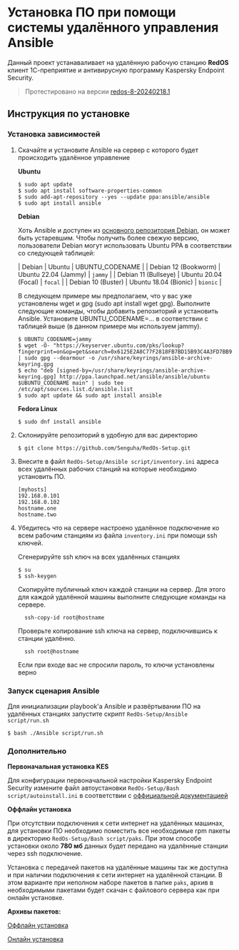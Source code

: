 # Установка ПО при помощи системы удалённого управления Ansible
Данный проект устанаваливает на удалённую рабочую станцию **RedOS** клиент 1С-преприятие и антивирусную программу Kaspersky Endpoint Security.
> Протестировано на версии [redos-8-20240218.1](https://files.red-soft.ru/redos/8.0/x86_64/iso/redos-8-20240218.1-Everything-x86_64-DVD1.iso)

## Инструкция по установке 

### Установка зависимостей

  1. Скачайте и установите Ansible на сервер с которого будет происходить удалённое управление
     
      **Ubuntu**
       ```
       $ sudo apt update
       $ sudo apt install software-properties-common
       $ sudo add-apt-repository --yes --update ppa:ansible/ansible
       $ sudo apt install ansible
       ```
      **Debian**
       
       Хоть Ansible и доступен из [основного репозитория Debian](https://packages.debian.org/stable/ansible), он может быть устаревшим.
       Чтобы получить более свежую версию, пользователи Debian могут использовать Ubuntu PPA в соответствии со следующей таблицей:

        | Debian | Ubuntu | UBUNTU_CODENAME |
        | Debian 12 (Bookworm) | Ubuntu 22.04 (Jammy) | ``jammy`` |
        | Debian 11 (Bullseye) | Ubuntu 20.04 (Focal) | ``focal`` |
        | Debian 10 (Buster) | Ubuntu 18.04 (Bionic) | ``bionic`` |

       В следующем примере мы предполагаем, что у вас уже установлены wget и gpg (sudo apt install wget gpg).
       Выполните следующие команды, чтобы добавить репозиторий и установить Ansible. Установите UBUNTU_CODENAME=... в соответствии с таблицей выше (в данном примере мы используем jammy).
       
       ```
       $ UBUNTU_CODENAME=jammy
       $ wget -O- "https://keyserver.ubuntu.com/pks/lookup?fingerprint=on&op=get&search=0x6125E2A8C77F2818FB7BD15B93C4A3FD7BB9C367" | sudo gpg --dearmour -o /usr/share/keyrings/ansible-archive-keyring.gpg
       $ echo "deb [signed-by=/usr/share/keyrings/ansible-archive-keyring.gpg] http://ppa.launchpad.net/ansible/ansible/ubuntu $UBUNTU_CODENAME main" | sudo tee /etc/apt/sources.list.d/ansible.list
       $ sudo apt update && sudo apt install ansible
       ```
       
      **Fedora Linux**
       
       ```
       $ sudo dnf install ansible
       ```
       
  2. Склонируйте репозиторий в удобную для вас директорию
     
     ```
     $ git clone https://github.com/Senguha/RedOs-Setup.git
     ```
     
  3. Внесите в файл ``RedOs-Setup/Ansible script/inventory.ini`` адреса всех удалённых рабочих станций на которые необходимо установить ПО.
     
     ```
     [myhosts]
     192.168.0.101
     192.168.0.102
     hostname.one
     hostname.two
     ```
     
  4. Убедитесь что на сервере настроено удалённое подключение ко всем рабочим станциям из файла ``inventory.ini`` при помощи ssh ключей.
     
      Сгенерируйте ssh ключ на всех удалённых станциях
       
       ```
       $ su
       $ ssh-keygen 
       ```
       
      Скопируйте публичный ключ каждой станции на сервер. Для этого для каждой удалённой машины выполните следующие команды на сервере.
       
     ```
       ssh-copy-id root@hostname
     ```
     
      Проверьте копирование ssh ключа на сервер, подключившись к станции удалённо.
     ```
       ssh root@hostname
     ```
     
     Если при входе вас не спросили пароль, то ключи установлены верно

### Запуск сценария Ansible

Для инициализации playbook'а Ansible и развёртывании ПО на удалённых станциях запустите скрипт ``RedOs-Setup/Ansible script/run.sh``

```
$ bash ./Ansible script/run.sh
```

### Дополнительно

**Первоначальная установка KES**

Для конфигурации первоначальной настройки Kaspersky Endpoint Security измените файл автоустановки ``RedOs-Setup/Bash script/autoinstall.ini`` в соответствии с [оффициальной документацией](https://support.kaspersky.ru/kes-for-linux/11.3.0/236945) 

**Оффлайн установка**

При отсутствии подключения к сети интернет на удалённых машинах, для установки ПО необходимо поместить все необходимые rpm пакеты в директорию ``RedOs-Setup/Bash script/paks``. При этом способе установки около **780 мб** данных будет передано на удалённые станции через ssh подключение.

Установка с передачей пакетов на удалённые машины так же доступна и при наличии подключения к сети интернет на удалённой станции. В этом варианте при неполном наборе пакетов в папке `paks`, архив в необходимыми пакетами будет скачан с файлового сервера как при онлайн установке. 

**Архивы пакетов:**

[Оффлайн установка](http://178.208.92.119:81/script/paks-offline.tar.gz)

[Онлайн установка](http://178.208.92.119:81/script/paks.tar.gz)
  



       
       
